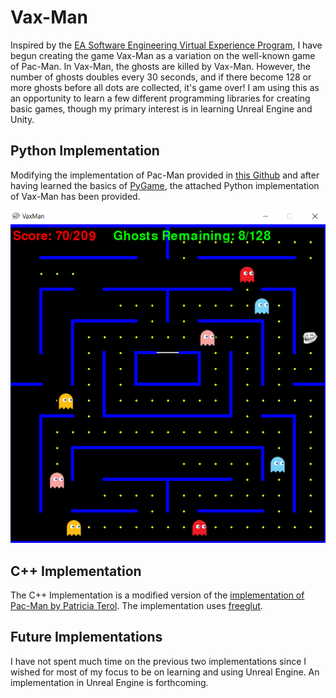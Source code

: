 # Vax-Man

Inspired by the [EA Software Engineering Virtual Experience Program](https://www.theforage.com/virtual-internships/prototype/x4KPrqxMDS4a5isKe/EA-Software-Engineering-Virtual-Experience-Program), I have begun creating the game Vax-Man as a variation on the well-known game of Pac-Man. In Vax-Man, the ghosts are killed by Vax-Man. However, the number of ghosts doubles every 30 seconds, and if there become 128 or more ghosts before all dots are collected, it's game over! I am using this as an opportunity to learn a few different programming libraries for creating basic games, though my primary interest is in learning Unreal Engine and Unity.

## Python Implementation

Modifying the implementation of Pac-Man provided in [this Github](https://github.com/hbokmann/Pacman) and after having learned the basics of [PyGame](https://realpython.com/pygame-a-primer/), the attached Python implementation of Vax-Man has been provided. 

![Example Image](https://github.com/trippzac/Vax-Man/blob/main/Python_Vax-Man/DemoImage0.png)

## C++ Implementation

The C++ Implementation is a modified version of the [implementation of Pac-Man by Patricia Terol](https://github.com/patriciateroltolsa/Pacman/blob/master/assign10.cpp). The implementation uses [freeglut](http://freeglut.sourceforge.net/).

## Future Implementations

I have not spent much time on the previous two implementations since I wished for most of my focus to be on learning and using Unreal Engine. An implementation in Unreal Engine is forthcoming.
